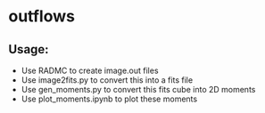 # outflows

## Usage:

* Use RADMC to create image.out files
* Use image2fits.py to convert this into a fits file
* Use gen_moments.py to convert this fits cube into 2D moments
* Use plot_moments.ipynb to plot these moments
